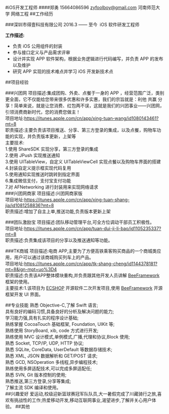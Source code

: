 #iOS开发工程师
####郑勇   15664086596   zyfoolboy@gmail.com   河南师范大学   网络工程
##工作经历

###深圳市得壹科技有限公司
2016.3 —— 至今  iOS 软件研发工程师

**工作描述:**
* 负责 iOS 公用组件的封装
* 参与接口定义与产品需求评审
* 设计并实现 APP 软件架构，根据业务逻辑进行代码编写，并负责 APP 的发布以及维护
* 研究 APP 实现的技术难点并学习 iOS 开发新技术点

##项目经验


###兴团网
项目描述:集成团购、外卖、点餐于一身的 APP ，经营范围广泛，类别更全面，它不仅能给您带来很多优惠和许多实惠，我们的宗旨就是：利他 共赢 分享！简单来说，就是让您消费、红包两不误，这就是我们的兴团事业——兴团网，引领消费商新时代，您的消费您做主！<br/>
项目地址:https://itunes.apple.com/cn/app/xing-tuan-wang/id1080143461?mt=8<br/>
职责描述:主要负责该项目推送、分享、第三方登录的集成，以及点餐，购物车功能的实现，并负责版本更新，上架等<br/>
主要技术:<br/>
1.使用 ShareSDK 实现分享，第三方登录的集成<br/>
2.使用 JPush 实现推送通知<br/>
3.使用 UITableView，自定义 UITableViewCell 实现点餐以及购物车界面的搭建<br/>
4.封装自定义提示框实现代码复用<br/>
5.使用通知实现推送时跳转到指定界面<br/>
6.集成微信支付，支付宝支付功能<br/>
7.对 AFNetworking 进行封装用来实现网络请求<br/>
###兴团网商家
项目描述:兴团网商家版<br/>
项目地址:https://itunes.apple.com/cn/app/xing-tuan-shang-jia/id1081258836?mt=8<br/>
职责描述:增加了自主上单,推送功能,负责版本更新上架<br/>

###团队激励宝
项目描述:团队移动管理平台,可全方位调动干部员工积极性。<br/>
项目地址:https://itunes.apple.com/cn/app/tuan-dui-ji-li-bao/id1105235337?mt=8<br/>
职责描述:负责集成该项目的分享以及推送通知等功能。<br/>

###TK商城
项目描述:电商 APP,主要为了方便高铁乘客购买商品的一个商城类应用，用户可以通过该商城购买列车上的产品。<br />
项目地址:https://itunes.apple.com/cn/app/tk-shang-cheng/id1144378181?mt=8&ign-mpt=uo%3D4<br/>
职责描述:负责该APP整体模块重构,并负责跟其他开发人员讲解 [BeeFramework](https://github.com/gavinkwoe/BeeFramework) 框架的使用。<br />
主要技术:1.该项目为 [ECSHOP](http://www.ecshop.com/) 开源软件二次开发项目,使用 [BeeFramework](https://github.com/gavinkwoe/BeeFramework) 开源框架开发 UI 界面。<br/>



##专业技能
熟悉 Objective-C,了解 Swift 语言;<br />
具有良好的编码习惯,具备良好的分析及解决问题的能力;<br />
学习能力强,具有扎实的程序设计基础;<br />
熟练掌握 CocoaTouch 基础框架, Foundation, UIKit 等;<br />
熟练使用 StoryBoard, xib, code 方式进行开发;<br />
熟练使用 MVC 设计模式,单例模式,广播,代理和协议,Block 使用;<br />
熟悉 Socket, TCP/IP, UDP, HTTP 协议;<br />
熟悉 SQLite, CoreData, UserDefault 等数据存储技术;<br />
熟悉 XML, JSON 数据解析和 GET/POST 请求;<br />
熟悉 GCD, NSOperation 多线程,异步编程技术;<br />
熟练使用多屏适配技术,可以完成多屏适配任;<br />
熟悉 SVN, Git 版本控制的使用;<br />
熟悉推送,第三方登录,分享等集成;<br/>
了解主流 SDK 编译和使用。<br />
##兴趣爱好
爱运动,校级迎新篮球赛冠军队队员,大一暑假完成了川藏骑行之旅,喜欢有挑战性的工作;热爱移动开发,移动互联网事业,渴望进步,了解并关心用户体验。
##其他


